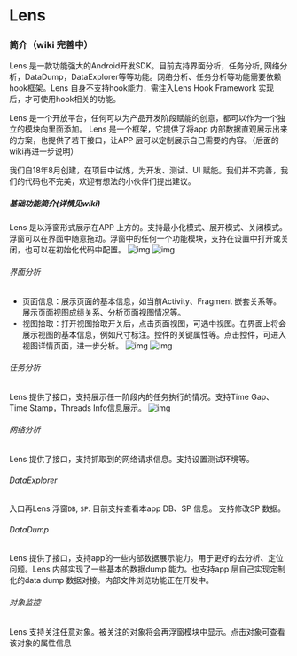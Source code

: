 Lens
=======

### 简介（wiki 完善中）  
Lens 是一款功能强大的Android开发SDK。目前支持界面分析，任务分析, 网络分析，DataDump，DataExplorer等等功能。网络分析、任务分析等功能需要依赖hook框架。Lens 自身不支持hook能力，需注入Lens Hook Framework  实现后，才可使用hook相关的功能。  

Lens 是一个开放平台，任何可以为产品开发阶段赋能的创意，都可以作为一个独立的模块向里面添加。
Lens 是一个框架，它提供了将app 内部数据直观展示出来的方案，也提供了若干接口，让APP 层可以定制展示自己需要的内容。（后面的wiki再进一步说明）  

我们自18年8月创建，在项目中试炼，为开发、测试、UI 赋能。我们并不完善，我们的代码也不完美，欢迎有想法的小伙伴们提出建议。

##### 基础功能简介(详情见wiki)  
Lens 是以浮窗形式展示在APP 上方的。支持最小化模式、展开模式、关闭模式。浮窗可以在界面中随意拖动。浮窗中的任何一个功能模块，支持在设置中打开或关闭，也可以在初始化代码中配置。 
![img](art/image_2_hide.png)
![img](art/img_1_setting.png)
###### 界面分析  
* 页面信息：展示页面的基本信息，如当前Activity、Fragment 嵌套关系等。展示页面视图成绩关系、分析页面视图情况等。
* 视图拾取：打开视图拾取开关后，点击页面视图，可选中视图。在界面上将会展示视图的基本信息，例如尺寸标注。控件的关键属性等。点击控件，可进入视图详情页面，进一步分析。
![img](art/img_4_view_info.png)
![img](art/img_3_ac_info.png)
###### 任务分析  
Lens 提供了接口，支持展示任一阶段内的任务执行的情况。支持Time Gap、Time Stamp，Threads Info信息展示。
![img](art/img_5_tasks.jpg)
###### 网络分析 
Lens 提供了接口，支持抓取到的网络请求信息。支持设置测试环境等。

###### DataExplorer  
入口再Lens 浮窗`DB`, `SP`. 目前支持查看本app DB、SP 信息。 支持修改SP 数据。

###### DataDump  
Lens 提供了接口，支持app的一些内部数据展示能力。用于更好的去分析、定位问题。Lens 内部实现了一些基本的数据dump 能力。也支持app 层自己实现定制化的data dump 数据对接。内部文件浏览功能正在开发中。

###### 对象监控  
Lens  支持关注任意对象。被关注的对象将会再浮窗模块中显示。点击对象可查看该对象的属性信息


